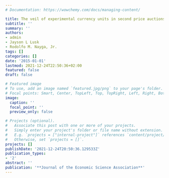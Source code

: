 ```yaml
---
# Documentation: https://wowchemy.com/docs/managing-content/

title: The veil of experimental currency units in second price auctions
subtitle: ''
summary: ''
authors:
- admin
- Jayson L Lusk
- Rodolfo M. Nayga, Jr.
tags: []
categories: []
date: '2015-01-01'
lastmod: 2021-12-24T22:50:36+02:00
featured: false
draft: false

# Featured image
# To use, add an image named `featured.jpg/png` to your page's folder.
# Focal points: Smart, Center, TopLeft, Top, TopRight, Left, Right, BottomLeft, Bottom, BottomRight.
image:
  caption: ''
  focal_point: ''
  preview_only: false

# Projects (optional).
#   Associate this post with one or more of your projects.
#   Simply enter your project's folder or file name without extension.
#   E.g. `projects = ["internal-project"]` references `content/project/deep-learning/index.md`.
#   Otherwise, set `projects = []`.
projects: []
publishDate: '2021-12-24T20:50:36.129533Z'
publication_types:
- '2'
abstract: ''
publication: '**Journal of the Economic Science Association**'
---
```

